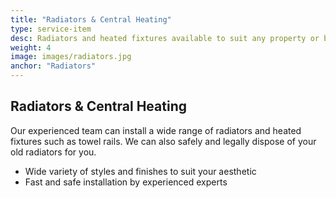 ```yaml
---
title: "Radiators & Central Heating"
type: service-item
desc: Radiators and heated fixtures available to suit any property or budget.
weight: 4
image: images/radiators.jpg
anchor: "Radiators"
---
```

## Radiators & Central Heating

Our experienced team can install a wide range of radiators and heated fixtures such as towel rails. We can also safely and legally dispose of your old radiators for you.

* Wide variety of styles and finishes to suit your aesthetic
* Fast and safe installation by experienced experts
